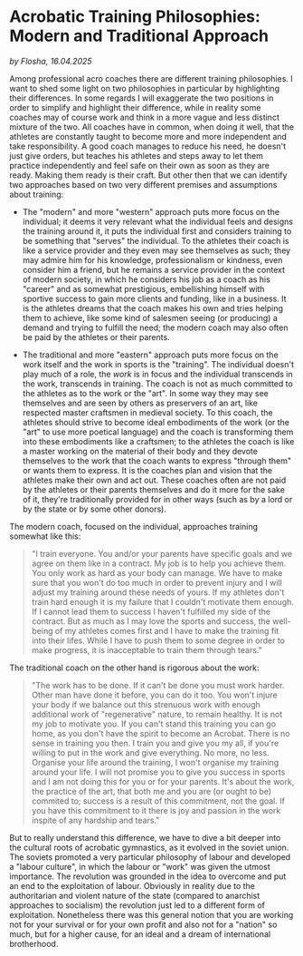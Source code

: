 # Acrobatic Training Philosophies: Modern and Traditional Approach

*by Flosha, 16.04.2025*

Among professional acro coaches there are different training philosophies. I want to shed some light on two philosophies in particular by highlighting their differences. In some regards I will exaggerate the two positions in order to simplify and highlight their difference, while in reality some coaches may of course work and think in a more vague and less distinct mixture of the two. All coaches have in common, when doing it well, that the athletes are constantly taught to become more and more independent and take responsibility. A good coach manages to reduce his need, he doesn't just give orders, but teaches his athletes and steps away to let them practice independently and feel safe on their own as soon as they are ready. Making them ready is their craft. But other then that we can identify two approaches based on two very different premises and assumptions about training: 

* The "modern" and more "western" approach puts more focus on the individual; it deems it very relevant what the individual feels and designs the training around it, it puts the individual first and considers training to be something that "serves" the individual. To the athletes their coach is like a service provider and they even may see themselves as such; they may admire him for his knowledge, professionalism or kindness, even consider him a friend, but he remains a service provider in the context of modern society, in which he considers his job as a coach as his "career" and as somewhat prestigious, embellishing himself with sportive success to gain more clients and funding, like in a business. It is the athletes dreams that the coach makes his own and tries helping them to achieve, like some kind of salesmen seeing (or producing) a demand and trying to fulfill the need; the modern coach may also often be paid by the athletes or their parents.

* The traditional and more "eastern" approach puts more focus on the work itself and the work in sports is the "training". The individual doesn't play much of a role, the *work* is in focus and the individual transcends in the work, transcends in training. The coach is not as much committed to the athletes as to the work or the "art". In some way they may see themselves and are seen by others as preservers of an art, like respected master craftsmen in medieval society. To this coach, the athletes should strive to become ideal embodiments of the work (or the "art" to use more poetical language) and the coach is transforming them into these embodiments like a craftsmen; to the athletes the coach is like a master working on the material of their body and they devote themselves to the work that the coach wants to express "through them" or wants them to express. It is the coaches plan and vision that the athletes make their own and act out. These coaches often are not paid by the athletes or their parents themselves and do it more for the sake of it, they're traditionally provided for in other ways (such as by a lord or by the state or by some other donors). 

The modern coach, focused on the individual, approaches training somewhat like this: 
> "I train everyone. You and/or your parents have specific goals and we agree on them like in a contract. My job is to help you achieve them. You only work as hard as your body can manage. We have to make sure that you won't do too much in order to prevent injury and I will adjust my training around these needs of yours. If my athletes don't train hard enough it is my failure that I couldn't motivate them enough. If I cannot lead them to success I haven't fulfilled my side of the contract. But as much as I may love the sports and success, the well-being of my athletes comes first and I have to make the training fit into their lifes. While I have to push them to some degree in order to make progress, it is inacceptable to train them through tears."

The traditional coach on the other hand is rigorous about the work: 
> "The work has to be done. If it can't be done you must work harder. Other man have done it before, you can do it too. You won't injure your body if we balance out this strenuous work with enough additional work of "regenerative" nature, to remain healthy. It is not my job to motivate you. If you can't stand this training you can go home, as you don't have the spirit to become an Acrobat. There is no sense in training you then. I train you and give you my all, if you're willing to put in the work and give everything. No more, no less. Organise your life around the training, I won't organise my training around your life. I will not promise you to give you success in sports and I am not doing this for you or for your parents. It's about the work, the practice of the art, that both me and you are (or ought to be) commited to; success is a result of this commitment, not the goal. If you have this commitment to it there is joy and passion in the work inspite of any hardship and tears."

But to really understand this difference, we have to dive a bit deeper into the cultural roots of acrobatic gymnastics, as it evolved in the soviet union. The soviets promoted a very particular philosophy of labour and developed a "labour culture", in which the labour or "work" was given the utmost importance. The revolution was grounded in the idea to overcome and put an end to the exploitation of labour. Obviously in reality due to the authoritarian and violent nature of the state (compared to anarchist approaches to socialism) the revolution just led to a different form of exploitation. Nonetheless there was this general notion that you are working not for your survival or for your own profit and also not for a "nation" so much, but for a higher cause, for an ideal and a dream of international brotherhood. 


